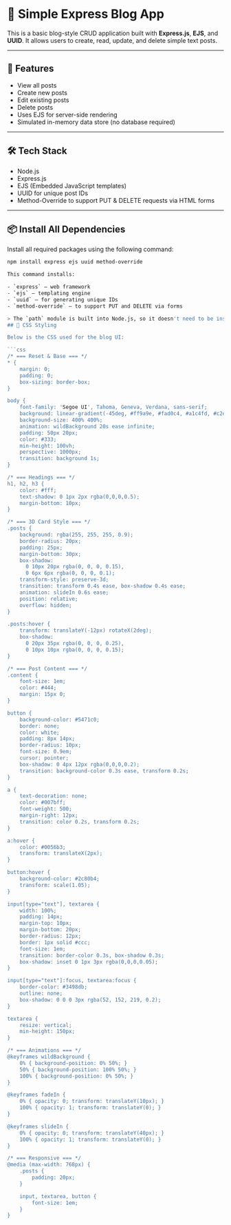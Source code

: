 # 📝 Simple Express Blog App

This is a basic blog-style CRUD application built with **Express.js**, **EJS**, and **UUID**. It allows users to create, read, update, and delete simple text posts.

---

## 🚀 Features

- View all posts
- Create new posts
- Edit existing posts
- Delete posts
- Uses EJS for server-side rendering
- Simulated in-memory data store (no database required)

---

## 🛠️ Tech Stack

- Node.js
- Express.js
- EJS (Embedded JavaScript templates)
- UUID for unique post IDs
- Method-Override to support PUT & DELETE requests via HTML forms


---

## 📦 Install All Dependencies

Install all required packages using the following command:

```bash
npm install express ejs uuid method-override

This command installs:

- `express` – web framework
- `ejs` – templating engine
- `uuid` – for generating unique IDs
- `method-override` – to support PUT and DELETE via forms

> The `path` module is built into Node.js, so it doesn't need to be installed separately.
## 🎨 CSS Styling

Below is the CSS used for the blog UI:

```css
/* === Reset & Base === */
* {
    margin: 0;
    padding: 0;
    box-sizing: border-box;
}

body {
    font-family: 'Segoe UI', Tahoma, Geneva, Verdana, sans-serif;
    background: linear-gradient(-45deg, #ff9a9e, #fad0c4, #a1c4fd, #c2e9fb);
    background-size: 400% 400%;
    animation: wildBackground 20s ease infinite;
    padding: 50px 20px;
    color: #333;
    min-height: 100vh;
    perspective: 1000px;
    transition: background 1s;
}

/* === Headings === */
h1, h2, h3 {
    color: #fff;
    text-shadow: 0 1px 2px rgba(0,0,0,0.5);
    margin-bottom: 10px;
}

/* === 3D Card Style === */
.posts {
    background: rgba(255, 255, 255, 0.9);
    border-radius: 20px;
    padding: 25px;
    margin-bottom: 30px;
    box-shadow:
      0 10px 20px rgba(0, 0, 0, 0.15),
      0 6px 6px rgba(0, 0, 0, 0.1);
    transform-style: preserve-3d;
    transition: transform 0.4s ease, box-shadow 0.4s ease;
    animation: slideIn 0.6s ease;
    position: relative;
    overflow: hidden;
}

.posts:hover {
    transform: translateY(-12px) rotateX(2deg);
    box-shadow:
      0 20px 35px rgba(0, 0, 0, 0.25),
      0 10px 10px rgba(0, 0, 0, 0.15);
}

/* === Post Content === */
.content {
    font-size: 1em;
    color: #444;
    margin: 15px 0;
}

button {
    background-color: #5471c0;
    border: none;
    color: white;
    padding: 8px 14px;
    border-radius: 10px;
    font-size: 0.9em;
    cursor: pointer;
    box-shadow: 0 4px 12px rgba(0,0,0,0.2);
    transition: background-color 0.3s ease, transform 0.2s;
}

a {
    text-decoration: none;
    color: #007bff;
    font-weight: 500;
    margin-right: 12px;
    transition: color 0.2s, transform 0.2s;
}

a:hover {
    color: #0056b3;
    transform: translateX(2px);
}

button:hover {
    background-color: #2c80b4;
    transform: scale(1.05);
}

input[type="text"], textarea {
    width: 100%;
    padding: 14px;
    margin-top: 10px;
    margin-bottom: 20px;
    border-radius: 12px;
    border: 1px solid #ccc;
    font-size: 1em;
    transition: border-color 0.3s, box-shadow 0.3s;
    box-shadow: inset 0 1px 3px rgba(0,0,0,0.05);
}

input[type="text"]:focus, textarea:focus {
    border-color: #3498db;
    outline: none;
    box-shadow: 0 0 0 3px rgba(52, 152, 219, 0.2);
}

textarea {
    resize: vertical;
    min-height: 150px;
}

/* === Animations === */
@keyframes wildBackground {
    0% { background-position: 0% 50%; }
    50% { background-position: 100% 50%; }
    100% { background-position: 0% 50%; }
}

@keyframes fadeIn {
    0% { opacity: 0; transform: translateY(10px); }
    100% { opacity: 1; transform: translateY(0); }
}

@keyframes slideIn {
    0% { opacity: 0; transform: translateY(40px); }
    100% { opacity: 1; transform: translateY(0); }
}

/* === Responsive === */
@media (max-width: 768px) {
    .posts {
        padding: 20px;
    }

    input, textarea, button {
        font-size: 1em;
    }
}


